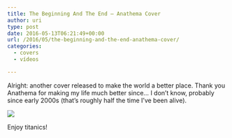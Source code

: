 ```yaml
---
title: The Beginning And The End – Anathema Cover
author: uri
type: post
date: 2016-05-13T06:21:49+00:00
url: /2016/05/the-beginning-and-the-end-anathema-cover/
categories:
  - covers
  - vídeos

---
```

Alright: another cover released to make the world a better place. Thank you Anathema for making my life much better since&#8230; I don&#8217;t know, probably since early 2000s (that&#8217;s roughly half the time I&#8217;ve been alive).

[![](http://img.youtube.com/vi/2MMImKc8HHA/0.jpg)](https://youtube.com/watch?v=2MMImKc8HHA) 

Enjoy titanics!